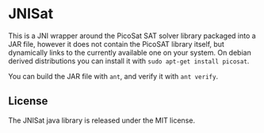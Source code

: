 JNISat
======

This is a JNI wrapper around the PicoSat SAT solver library packaged into
a JAR file, however it does not contain the PicoSAT library itself, but 
dynamically links to the currently available one on your system. On debian
derived distributions you can install it with `sudo apt-get install picosat`.

You can build the JAR file with `ant`, and verify it with `ant verify`.

## License

The JNISat java library is released under the MIT license.
